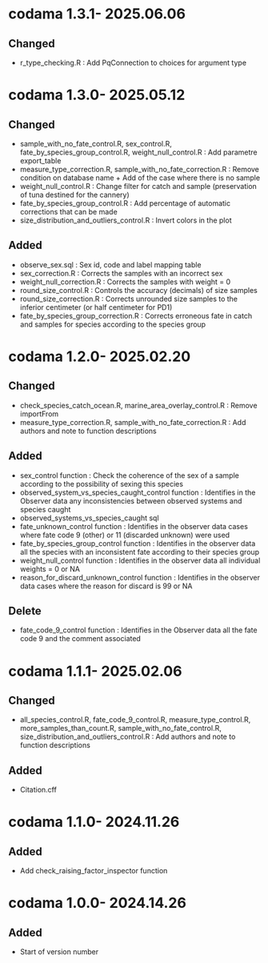 # codama 1.3.1- 2025.06.06

## Changed
* r_type_checking.R : Add PqConnection to choices for argument type

# codama 1.3.0- 2025.05.12

## Changed
* sample_with_no_fate_control.R, sex_control.R, fate_by_species_group_control.R, weight_null_control.R : Add parametre export_table  
* measure_type_correction.R, sample_with_no_fate_correction.R : Remove condition on database name + Add of the case where there is no sample
* weight_null_control.R : Change filter for catch and sample (preservation of tuna destined for the cannery)
* fate_by_species_group_control.R : Add percentage of automatic corrections that can be made
* size_distribution_and_outliers_control.R : Invert colors in the plot

## Added
* observe_sex.sql : Sex id, code and label mapping table
* sex_correction.R : Corrects the samples with an incorrect sex
* weight_null_correction.R : Corrects the samples with weight = 0
* round_size_control.R : Controls the accuracy (decimals) of size samples
* round_size_correction.R : Corrects unrounded size samples to the inferior centimeter (or half centimeter for PD1)
* fate_by_species_group_correction.R : Corrects erroneous fate in catch and samples for species according to the species group

# codama 1.2.0- 2025.02.20

## Changed
* check_species_catch_ocean.R, marine_area_overlay_control.R : Remove importFrom 
* measure_type_correction.R, sample_with_no_fate_correction.R : Add authors and note to function descriptions

## Added
* sex_control function : Check the coherence of the sex of a sample according to the possibility of sexing this species
* observed_system_vs_species_caught_control function : Identifies in the Observer data any inconsistencies between observed systems and species caught
* observed_systems_vs_species_caught sql
* fate_unknown_control function : Identifies in the observer data cases where fate code 9 (other) or 11 (discarded unknown) were used
* fate_by_species_group_control function : Identifies in the observer data all the species with an inconsistent fate according to their species group
* weight_null_control function : Identifies in the observer data all individual weights = 0 or NA
* reason_for_discard_unknown_control function : Identifies in the observer data cases where the reason for discard is 99 or NA

## Delete
* fate_code_9_control function : Identifies in the Observer data all the fate code 9 and the comment associated

# codama 1.1.1- 2025.02.06

## Changed
* all_species_control.R, fate_code_9_control.R, measure_type_control.R, more_samples_than_count.R, sample_with_no_fate_control.R, size_distribution_and_outliers_control.R : Add authors and note to function descriptions

## Added
* Citation.cff

# codama 1.1.0- 2024.11.26

## Added
* Add check_raising_factor_inspector function

# codama 1.0.0- 2024.14.26

## Added
* Start of version number

